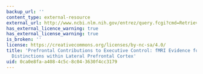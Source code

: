 ```yaml
---
backup_url: ''
content_type: external-resource
external_url: http://www.ncbi.nlm.nih.gov/entrez/query.fcgi?cmd=Retrieve&db=PubMed&dopt=Citation&list_uids=11707089
has_external_licence_warning: true
has_external_license_warning: true
is_broken: ''
license: https://creativecommons.org/licenses/by-nc-sa/4.0/
title: 'Prefrontal Contributions to Executive Control: fMRI Evidence for Functional
  Distinctions within Lateral Prefrontal Cortex'
uid: 0ca0e8fa-a408-4c5c-8c04-3630f4cc3179
---
```

